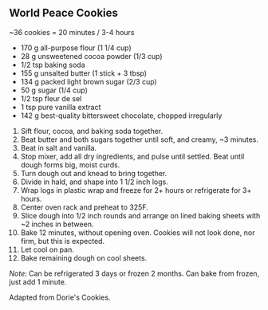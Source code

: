 ## World Peace Cookies

~36 cookies = 20 minutes / 3-4 hours

* 170 g all-purpose flour (1 1/4 cup)
*  28 g unsweetened cocoa powder (1/3 cup)
* 1/2 tsp baking soda
* 155 g unsalted butter (1 stick + 3 tbsp)
* 134 g packed light brown sugar (2/3 cup)
*  50 g sugar (1/4 cup)
* 1/2 tsp fleur de sel
*   1 tsp pure vanilla extract
* 142 g best-quality bittersweet chocolate, chopped irregularly

1. Sift flour, cocoa, and baking soda together.
2. Beat butter and both sugars together until soft, and creamy, ~3 minutes.
3. Beat in salt and vanilla.
4. Stop mixer, add all dry ingredients, and pulse until settled. Beat until dough forms big, moist curds.
5. Turn dough out and knead to bring together.
6. Divide in hald, and shape into 1 1/2 inch logs.
7. Wrap logs in plastic wrap and freeze for 2+ hours or refrigerate for 3+ hours.
8. Center oven rack and preheat to 325F.
9. Slice dough into 1/2 inch rounds and arrange on lined baking sheets with ~2 inches in between.
10. Bake 12 minutes, without opening oven. Cookies will not look done, nor firm, but this is expected.
11. Let cool on pan.
12. Bake remaining dough on cool sheets.


*Note*: Can be refrigerated 3 days or frozen 2 months. Can bake from frozen, just add 1 minute.

Adapted from Dorie's Cookies.
